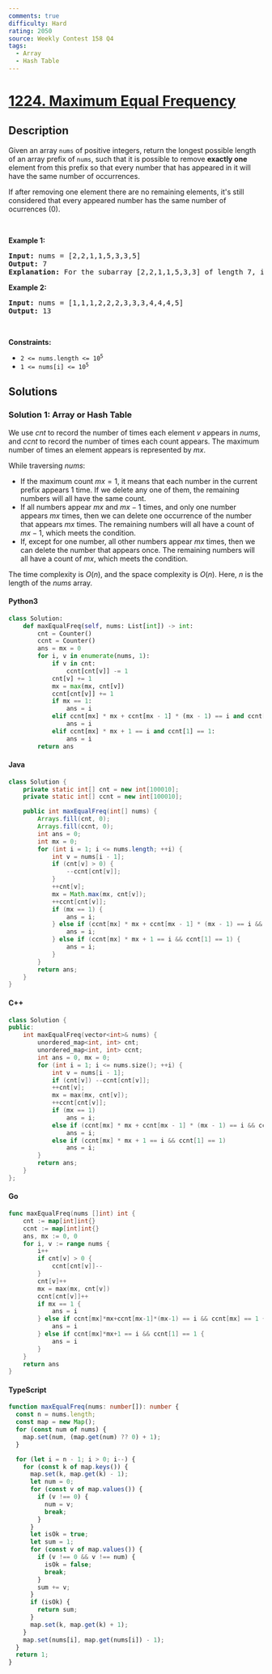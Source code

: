 ```yaml
---
comments: true
difficulty: Hard
rating: 2050
source: Weekly Contest 158 Q4
tags:
  - Array
  - Hash Table
---
```


<!-- problem:start -->

# [1224. Maximum Equal Frequency](https://leetcode.com/problems/maximum-equal-frequency)

## Description

<!-- description:start -->

<p>Given an array <code>nums</code> of positive integers, return the longest possible length of an array prefix of <code>nums</code>, such that it is possible to remove <strong>exactly one</strong> element from this prefix so that every number that has appeared in it will have the same number of occurrences.</p>

<p>If after removing one element there are no remaining elements, it&#39;s still considered that every appeared number has the same number of ocurrences (0).</p>

<p>&nbsp;</p>
<p><strong class="example">Example 1:</strong></p>

<pre>
<strong>Input:</strong> nums = [2,2,1,1,5,3,3,5]
<strong>Output:</strong> 7
<strong>Explanation:</strong> For the subarray [2,2,1,1,5,3,3] of length 7, if we remove nums[4] = 5, we will get [2,2,1,1,3,3], so that each number will appear exactly twice.
</pre>

<p><strong class="example">Example 2:</strong></p>

<pre>
<strong>Input:</strong> nums = [1,1,1,2,2,2,3,3,3,4,4,4,5]
<strong>Output:</strong> 13
</pre>

<p>&nbsp;</p>
<p><strong>Constraints:</strong></p>

<ul>
	<li><code>2 &lt;= nums.length &lt;= 10<sup>5</sup></code></li>
	<li><code>1 &lt;= nums[i] &lt;= 10<sup>5</sup></code></li>
</ul>

<!-- description:end -->

## Solutions

<!-- solution:start -->

### Solution 1: Array or Hash Table

We use $cnt$ to record the number of times each element $v$ appears in $nums$, and $ccnt$ to record the number of times each count appears. The maximum number of times an element appears is represented by $mx$.

While traversing $nums$:

- If the maximum count $mx=1$, it means that each number in the current prefix appears $1$ time. If we delete any one of them, the remaining numbers will all have the same count.
- If all numbers appear $mx$ and $mx-1$ times, and only one number appears $mx$ times, then we can delete one occurrence of the number that appears $mx$ times. The remaining numbers will all have a count of $mx-1$, which meets the condition.
- If, except for one number, all other numbers appear $mx$ times, then we can delete the number that appears once. The remaining numbers will all have a count of $mx$, which meets the condition.

The time complexity is $O(n)$, and the space complexity is $O(n)$. Here, $n$ is the length of the $nums$ array.

<!-- tabs:start -->

#### Python3

```python
class Solution:
    def maxEqualFreq(self, nums: List[int]) -> int:
        cnt = Counter()
        ccnt = Counter()
        ans = mx = 0
        for i, v in enumerate(nums, 1):
            if v in cnt:
                ccnt[cnt[v]] -= 1
            cnt[v] += 1
            mx = max(mx, cnt[v])
            ccnt[cnt[v]] += 1
            if mx == 1:
                ans = i
            elif ccnt[mx] * mx + ccnt[mx - 1] * (mx - 1) == i and ccnt[mx] == 1:
                ans = i
            elif ccnt[mx] * mx + 1 == i and ccnt[1] == 1:
                ans = i
        return ans
```

#### Java

```java
class Solution {
    private static int[] cnt = new int[100010];
    private static int[] ccnt = new int[100010];

    public int maxEqualFreq(int[] nums) {
        Arrays.fill(cnt, 0);
        Arrays.fill(ccnt, 0);
        int ans = 0;
        int mx = 0;
        for (int i = 1; i <= nums.length; ++i) {
            int v = nums[i - 1];
            if (cnt[v] > 0) {
                --ccnt[cnt[v]];
            }
            ++cnt[v];
            mx = Math.max(mx, cnt[v]);
            ++ccnt[cnt[v]];
            if (mx == 1) {
                ans = i;
            } else if (ccnt[mx] * mx + ccnt[mx - 1] * (mx - 1) == i && ccnt[mx] == 1) {
                ans = i;
            } else if (ccnt[mx] * mx + 1 == i && ccnt[1] == 1) {
                ans = i;
            }
        }
        return ans;
    }
}
```

#### C++

```cpp
class Solution {
public:
    int maxEqualFreq(vector<int>& nums) {
        unordered_map<int, int> cnt;
        unordered_map<int, int> ccnt;
        int ans = 0, mx = 0;
        for (int i = 1; i <= nums.size(); ++i) {
            int v = nums[i - 1];
            if (cnt[v]) --ccnt[cnt[v]];
            ++cnt[v];
            mx = max(mx, cnt[v]);
            ++ccnt[cnt[v]];
            if (mx == 1)
                ans = i;
            else if (ccnt[mx] * mx + ccnt[mx - 1] * (mx - 1) == i && ccnt[mx] == 1)
                ans = i;
            else if (ccnt[mx] * mx + 1 == i && ccnt[1] == 1)
                ans = i;
        }
        return ans;
    }
};
```

#### Go

```go
func maxEqualFreq(nums []int) int {
	cnt := map[int]int{}
	ccnt := map[int]int{}
	ans, mx := 0, 0
	for i, v := range nums {
		i++
		if cnt[v] > 0 {
			ccnt[cnt[v]]--
		}
		cnt[v]++
		mx = max(mx, cnt[v])
		ccnt[cnt[v]]++
		if mx == 1 {
			ans = i
		} else if ccnt[mx]*mx+ccnt[mx-1]*(mx-1) == i && ccnt[mx] == 1 {
			ans = i
		} else if ccnt[mx]*mx+1 == i && ccnt[1] == 1 {
			ans = i
		}
	}
	return ans
}
```

#### TypeScript

```ts
function maxEqualFreq(nums: number[]): number {
  const n = nums.length;
  const map = new Map();
  for (const num of nums) {
    map.set(num, (map.get(num) ?? 0) + 1);
  }

  for (let i = n - 1; i > 0; i--) {
    for (const k of map.keys()) {
      map.set(k, map.get(k) - 1);
      let num = 0;
      for (const v of map.values()) {
        if (v !== 0) {
          num = v;
          break;
        }
      }
      let isOk = true;
      let sum = 1;
      for (const v of map.values()) {
        if (v !== 0 && v !== num) {
          isOk = false;
          break;
        }
        sum += v;
      }
      if (isOk) {
        return sum;
      }
      map.set(k, map.get(k) + 1);
    }
    map.set(nums[i], map.get(nums[i]) - 1);
  }
  return 1;
}
```

<!-- tabs:end -->

<!-- solution:end -->

<!-- problem:end -->
